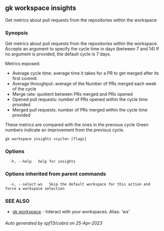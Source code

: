 ## gk workspace insights

Get metrics about pull requests from the repositories within the workspace

### Synopsis

Get metrics about pull requests from the repositories within the workspace.
Accepts an argument to specify the cycle time in days (between 7 and 14)
If no argument is provided, the default cycle is 7 days.

Metrics exposed:
  - Average cycle time: average time it takes for a PR to get merged after its first commit.
  - Average throughput: average of the Number of PRs merged each week of the cycle
  - Merge rate: quotient between PRs merged and PRs opened
  - Opened pull requests: number of PRs opened within the cycle time provided
  - Merged pull requests: number of PRs merged within the cycle time provided

These metrics are compared with the ones in the previous cycle
Green numbers indicate an improvement from the previous cycle.

```
gk workspace insights <cycle> [flags]
```

### Options

```
  -h, --help   help for insights
```

### Options inherited from parent commands

```
  -s, --select-ws   Skip the default workspace for this action and force a workspace selection
```

### SEE ALSO

* [gk workspace](gk_workspace.md)	 - Interact with your workspaces. Alias: 'ws'

###### Auto generated by spf13/cobra on 25-Apr-2023

